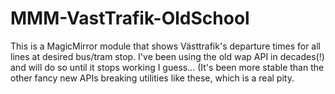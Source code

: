# MMM-VastTrafik-OldSchool
This is a MagicMirror module that shows Västtrafik's departure times for all lines at desired bus/tram stop. I've been using the old wap API in decades(!) and will do so until it stops working I guess... (It's been more stable than the other fancy new APIs breaking utilities like these, which is a real pity.
